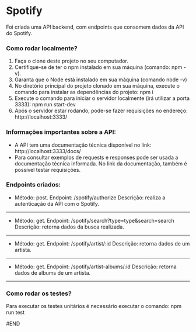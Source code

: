 # Spotify

Foi criada uma API backend, com endpoints que consomem dados da API do Spotify.

### Como rodar localmente?

1. Faça o clone deste projeto no seu computador.
2. Certifique-se de ter o npm instalado em sua máquina (comando: npm -v).
3. Garanta que o Node está instalado em sua máquina (comando node -v)
4. No diretório principal do projeto clonado em sua máquina, execute o comando para instalar as dependências do projeto: npm i
5. Execute o comando para iniciar o servidor localmente (irá utilizar a porta 3333):
   npm run start-dev
6. Após o servidor estar rodando, pode-se fazer requisições no endereço:
   http://localhost:3333/

### Informações importantes sobre a API:

- A API tem uma documentação técnica disponível no link: http://localhost:3333/docs/
- Para consultar exemplos de requests e responses pode ser usada a documentação técnica informada. No link da documentação, também é possível testar requisições.

### Endpoints criados:

- Método: post. Endpoint: /spotify/authorize
  Descrição: realiza a autenticação da API com o Spotify.

---

- Método: get. Endpoint: /spotify/search?type=type&search=search
  Descrição: retorna dados da busca realizada.

---

- Método: get. Endpoint: /spotify/artist/:id
  Descrição: retorna dados de um artista.

---

- Método: get. Endpoint: /spotify/artist-albums/:id
  Descrição: retorna dados de albums de um artista.

---

### Como rodar os testes?

Para executar os testes unitários é necessário executar o comando:
npm run test

#END
